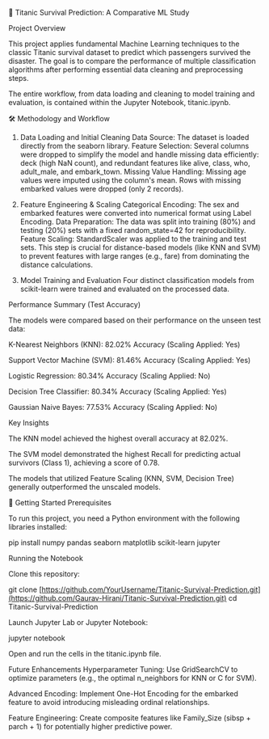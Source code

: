 🚢 Titanic Survival Prediction: A Comparative ML Study

Project Overview

This project applies fundamental Machine Learning techniques to the classic Titanic survival dataset to predict which passengers survived the disaster. The goal is to compare the performance of multiple classification algorithms after performing essential data cleaning and preprocessing steps.

The entire workflow, from data loading and cleaning to model training and evaluation, is contained within the Jupyter Notebook, titanic.ipynb.

🛠️ Methodology and Workflow
1. Data Loading and Initial Cleaning
Data Source: The dataset is loaded directly from the seaborn library.
Feature Selection: Several columns were dropped to simplify the model and handle missing data efficiently: deck (high NaN count), and redundant features like alive, class, who, adult_male, and embark_town.
Missing Value Handling:
Missing age values were imputed using the column's mean.
Rows with missing embarked values were dropped (only 2 records).

2. Feature Engineering & Scaling
Categorical Encoding: The sex and embarked features were converted into numerical format using Label Encoding.
Data Preparation: The data was split into training (80%) and testing (20%) sets with a fixed random_state=42 for reproducibility.
Feature Scaling: StandardScaler was applied to the training and test sets. This step is crucial for distance-based models (like KNN and SVM) to prevent features with large ranges (e.g., fare) from dominating the distance calculations.

3. Model Training and Evaluation
Four distinct classification models from scikit-learn were trained and evaluated on the processed data.

Performance Summary (Test Accuracy)

The models were compared based on their performance on the unseen test data:

K-Nearest Neighbors (KNN): 82.02% Accuracy (Scaling Applied: Yes)

Support Vector Machine (SVM): 81.46% Accuracy (Scaling Applied: Yes)

Logistic Regression: 80.34% Accuracy (Scaling Applied: No)

Decision Tree Classifier: 80.34% Accuracy (Scaling Applied: Yes)

Gaussian Naive Bayes: 77.53% Accuracy (Scaling Applied: No)

Key Insights

The KNN model achieved the highest overall accuracy at 82.02%.

The SVM model demonstrated the highest Recall for predicting actual survivors (Class 1), achieving a score of 0.78.

The models that utilized Feature Scaling (KNN, SVM, Decision Tree) generally outperformed the unscaled models.

🚀 Getting Started
Prerequisites

To run this project, you need a Python environment with the following libraries installed:

pip install numpy pandas seaborn matplotlib scikit-learn jupyter

Running the Notebook

Clone this repository:

git clone [https://github.com/YourUsername/Titanic-Survival-Prediction.git](https://github.com/Gaurav-Hirani/Titanic-Survival-Prediction.git)
cd Titanic-Survival-Prediction

Launch Jupyter Lab or Jupyter Notebook:

jupyter notebook

Open and run the cells in the titanic.ipynb file.

Future Enhancements
Hyperparameter Tuning: Use GridSearchCV to optimize parameters (e.g., the optimal n_neighbors for KNN or C for SVM).

Advanced Encoding: Implement One-Hot Encoding for the embarked feature to avoid introducing misleading ordinal relationships.

Feature Engineering: Create composite features like Family_Size (sibsp + parch + 1) for potentially higher predictive power.

